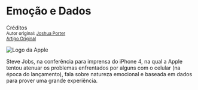 Emoção e Dados
=============================================================
Créditos<br/>
<small>Autor original: [Joshua Porter](http://52weeksofux.com/)<br/>[Artigo Original](http://52weeksofux.com/post/832646573/emotion-and-data)</small>

![Logo da Apple](http://media.tumblr.com/tumblr_l5sw99lwKL1qz8ohs.png "Logo da Apple")

Steve Jobs, na conferência para imprensa do iPhone 4, na qual a Apple tentou atenuar os problemas enfrentados por alguns com o celular (na época do lançamento), fala sobre natureza emocional e baseada em dados para prover uma grande experiência.

